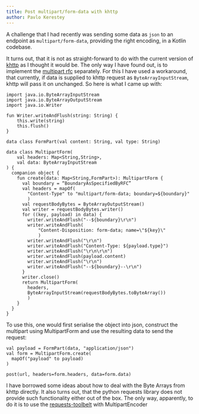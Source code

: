 ```yaml
---
title: Post multipart/form-data with khttp
author: Pavlo Kerestey
---
```


A challenge that I had recently was sending some data as `json` to an endpoint 
as `multipart/form-data`, providing the right encoding, in a Kotlin codebase.

It turns out, that it is not as straight-forward to do with the current version
of [khttp][1] as I thought it would be. The only way I have found out, is to
implement the [multipart rfc][2] separately. For this I have used a workaround,
that currently, if data is supplied to khttp request as `ByteArrayInputStream`,
khttp will pass it on unchanged. So here is what I came up with:

```
import java.io.ByteArrayInputStream
import java.io.ByteArrayOutputStream
import java.io.Writer

fun Writer.writeAndFlush(string: String) {
    this.write(string)
    this.flush()
}

data class FormPart(val content: String, val type: String)

data class MultipartForm(
    val headers: Map<String,String>,
    val data: ByteArrayInputStream
) {
  companion object {
    fun create(data: Map<String,FormPart>): MultipartForm {
      val boundary = “BoundaryAsSpecifiedByRFC”
      val headers = mapOf(
        "Content-Type" to "multipart/form-data; boundary=${boundary}"
        )
      val requestBodyBytes = ByteArrayOutputStream()
      val writer = requestBodyBytes.writer()
      for ((key, payload) in data) {
        writer.writeAndFlush("--${boundary}\r\n")
        writer.writeAndFlush(
            "Content-Disposition: form-data; name=\"${key}\"
            )
        writer.writeAndFlush("\r\n")
        writer.writeAndFlush("Content-Type: ${payload.type}")
        writer.writeAndFlush("\r\n\r\n")
        writer.writeAndFlush(payload.content)
        writer.writeAndFlush("\r\n")
        writer.writeAndFlush("--${boundary}--\r\n")
      }
      writer.close()
      return MultipartForm(
        headers,
        ByteArrayInputStream(requestBodyBytes.toByteArray())
        )
    }
  }
}
```

To use this, one would first serialise the object into json, construct the
multipart using MultipartForm and use the resulting data to send the request:

```
val payload = FormPart(data, "application/json")
val form = MultipartForm.create(
  mapOf("payload" to payload)
)

post(url, headers=form.headers, data=form.data)
```

I have borrowed some ideas about how to deal with the Byte Arrays from khttp
directly. It also turns out, that the python requests library does not provide
such functionality either out of the box. The only way, apparently, to do it
is to use the [requests-toolbelt][3] with MultipartEncoder

[1]: https://khttp.readthedocs.io/en/latest/ 
[2]: https://www.w3.org/Protocols/rfc1341/7_2_Multipart.html
[3]: https://pypi.org/project/requests-toolbelt/
